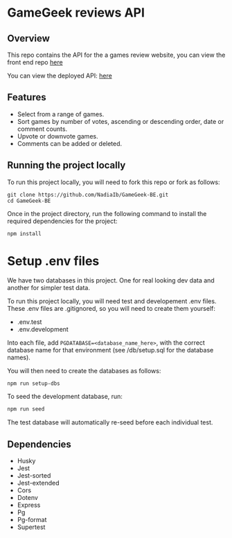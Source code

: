 # GameGeek reviews API

##   Overview
This repo contains the API for the a games review website, you can view the front end repo [here](https://github.com/NadiaIb/GameGeek-FE)

You can view the deployed API: [here](https://nc-games-1ybo.onrender.com/api)

## Features
- Select from a range of games.
- Sort games by number of votes, ascending or descending order, date or comment counts.
- Upvote or downvote games.
- Comments can be added or deleted.

## Running the project locally
To run this project locally, you will need to fork this repo or fork as follows:

```
git clone https://github.com/NadiaIb/GameGeek-BE.git
cd GameGeek-BE
```
Once in the project directory, run the following command to install the required dependencies for the project:

```
npm install
```
 
# Setup .env files

We have two databases in this project. One for real looking dev data and another for simpler test data.

To run this project locally, you will need test and developement .env files. These .env files are .gitignored, so you will need to create them yourself: 
- .env.test
- .env.development    

Into each file, add `PGDATABASE=<database_name_here>`, with the correct database name for that environment (see /db/setup.sql for the database names). 

You will then need to create the databases as follows:
```bash
npm run setup-dbs
```
To seed the development database, run:
```bash
npm run seed
```

The test database will automatically re-seed before each individual test.

## Dependencies

* Husky
* Jest
* Jest-sorted
* Jest-extended
* Cors
* Dotenv
* Express
* Pg
* Pg-format
* Supertest
